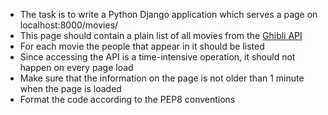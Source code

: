 - The task is to write a Python Django application which serves a page on localhost:8000/movies/
- This page should contain a plain list of all movies from the [Ghibli API](https://ghibliapi.herokuapp.com/)
- For each movie the people that appear in it should be listed
- Since accessing the API is a time-intensive operation, it should not happen on every page load
- Make sure that the information on the page is not older than 1 minute when the page is loaded
- Format the code according to the PEP8 conventions
